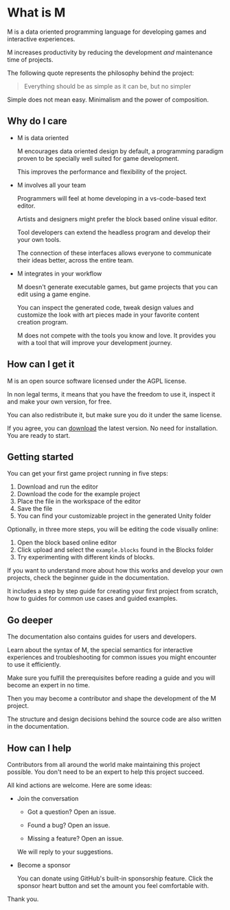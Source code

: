 # What is M

M is a data oriented programming language for developing games and interactive
experiences.

M increases productivity by reducing the development *and* maintenance time of
projects.

The following quote represents the philosophy behind the project:

> Everything should be as simple as it can be, but no simpler

Simple does not mean easy. Minimalism and the power of composition.

## Why do I care

* M is data oriented

  M encourages data oriented design by default, a programming paradigm proven to
  be specially well suited for game development.

  This improves the performance and flexibility of the project.

* M involves all your team

  Programmers will feel at home developing in a vs-code-based text editor.

  Artists and designers might prefer the block based online visual editor.

  Tool developers can extend the headless program and develop their your own
  tools.

  The connection of these interfaces allows everyone to communicate their ideas
  better, across the entire team.

* M integrates in your workflow

  M doesn't generate executable games, but game projects that you can edit using
  a game engine.

  You can inspect the generated code, tweak design values and customize the look
  with art pieces made in your favorite content creation program.

  M does not compete with the tools you know and love. It provides you with a
  tool that will improve your development journey.

## How can I get it

M is an open source software licensed under the AGPL license.

In non legal terms, it means that you have the freedom to use it, inspect it and
make your own version, for free.

You can also redistribute it, but make sure you do it under the same license.

If you agree, you can [download] the latest version. No need for installation. You
are ready to start.

## Getting started

You can get your first game project running in five steps:

1. Download and run the editor
2. Download the code for the example project
3. Place the file in the workspace of the editor
4. Save the file
5. You can find your customizable project in the generated Unity folder

Optionally, in three more steps, you will be editing the code visually online:

1. Open the block based online editor
2. Click upload and select the `example.blocks` found in the Blocks folder
3. Try experimenting with different kinds of blocks.

If you want to understand more about how this works and develop your own
projects, check the beginner guide in the documentation.

It includes a step by step guide for creating your first project from scratch,
how to guides for common use cases and guided examples.

## Go deeper

The documentation also contains guides for users and developers.

Learn about the syntax of M, the special semantics for interactive experiences
and troubleshooting for common issues you might encounter to use it efficiently.

Make sure you fulfill the prerequisites before reading a guide and you will
become an expert in no time.

Then you may become a contributor and shape the development of the M project.

The structure and design decisions behind the source code are also written in
the documentation.

## How can I help

Contributors from all around the world make maintaining this project possible.
You don't need to be an expert to help this project succeed.

All kind actions are welcome. Here are some ideas:

* Join the conversation

  * Got a question? Open an issue.

  * Found a bug? Open an issue.

  * Missing a feature? Open an issue.

  We will reply to your suggestions.

* Become a sponsor

  You can donate using GitHub's built-in sponsorship feature. Click the sponsor
  heart button and set the amount you feel comfortable with.

Thank you.

[download]: https://github.com/martin-azpillaga/M/releases/latest/download/m-0.0.0.AppImage
